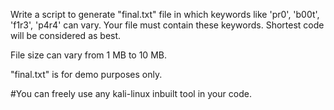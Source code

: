 Write a script to generate "final.txt" file in which keywords like 'pr0', 'b00t', 'f1r3', 'p4r4' can vary.
Your file must contain these keywords.
Shortest code will be considered as best.

File size can vary from 1 MB to 10 MB.


"final.txt" is for demo purposes only.

#You can freely use any kali-linux inbuilt tool in your code.

